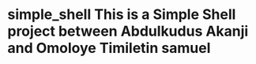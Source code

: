 # simple_shell  This is a Simple Shell project between Abdulkudus Akanji and Omoloye Timiletin samuel
